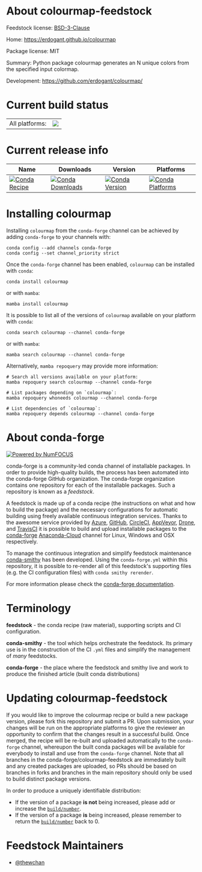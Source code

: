 About colourmap-feedstock
=========================

Feedstock license: [BSD-3-Clause](https://github.com/conda-forge/colourmap-feedstock/blob/main/LICENSE.txt)

Home: https://erdogant.github.io/colourmap

Package license: MIT

Summary: Python package colourmap generates an N unique colors from the specified input colormap.

Development: https://github.com/erdogant/colourmap/

Current build status
====================


<table><tr><td>All platforms:</td>
    <td>
      <a href="https://dev.azure.com/conda-forge/feedstock-builds/_build/latest?definitionId=18610&branchName=main">
        <img src="https://dev.azure.com/conda-forge/feedstock-builds/_apis/build/status/colourmap-feedstock?branchName=main">
      </a>
    </td>
  </tr>
</table>

Current release info
====================

| Name | Downloads | Version | Platforms |
| --- | --- | --- | --- |
| [![Conda Recipe](https://img.shields.io/badge/recipe-colourmap-green.svg)](https://anaconda.org/conda-forge/colourmap) | [![Conda Downloads](https://img.shields.io/conda/dn/conda-forge/colourmap.svg)](https://anaconda.org/conda-forge/colourmap) | [![Conda Version](https://img.shields.io/conda/vn/conda-forge/colourmap.svg)](https://anaconda.org/conda-forge/colourmap) | [![Conda Platforms](https://img.shields.io/conda/pn/conda-forge/colourmap.svg)](https://anaconda.org/conda-forge/colourmap) |

Installing colourmap
====================

Installing `colourmap` from the `conda-forge` channel can be achieved by adding `conda-forge` to your channels with:

```
conda config --add channels conda-forge
conda config --set channel_priority strict
```

Once the `conda-forge` channel has been enabled, `colourmap` can be installed with `conda`:

```
conda install colourmap
```

or with `mamba`:

```
mamba install colourmap
```

It is possible to list all of the versions of `colourmap` available on your platform with `conda`:

```
conda search colourmap --channel conda-forge
```

or with `mamba`:

```
mamba search colourmap --channel conda-forge
```

Alternatively, `mamba repoquery` may provide more information:

```
# Search all versions available on your platform:
mamba repoquery search colourmap --channel conda-forge

# List packages depending on `colourmap`:
mamba repoquery whoneeds colourmap --channel conda-forge

# List dependencies of `colourmap`:
mamba repoquery depends colourmap --channel conda-forge
```


About conda-forge
=================

[![Powered by
NumFOCUS](https://img.shields.io/badge/powered%20by-NumFOCUS-orange.svg?style=flat&colorA=E1523D&colorB=007D8A)](https://numfocus.org)

conda-forge is a community-led conda channel of installable packages.
In order to provide high-quality builds, the process has been automated into the
conda-forge GitHub organization. The conda-forge organization contains one repository
for each of the installable packages. Such a repository is known as a *feedstock*.

A feedstock is made up of a conda recipe (the instructions on what and how to build
the package) and the necessary configurations for automatic building using freely
available continuous integration services. Thanks to the awesome service provided by
[Azure](https://azure.microsoft.com/en-us/services/devops/), [GitHub](https://github.com/),
[CircleCI](https://circleci.com/), [AppVeyor](https://www.appveyor.com/),
[Drone](https://cloud.drone.io/welcome), and [TravisCI](https://travis-ci.com/)
it is possible to build and upload installable packages to the
[conda-forge](https://anaconda.org/conda-forge) [Anaconda-Cloud](https://anaconda.org/)
channel for Linux, Windows and OSX respectively.

To manage the continuous integration and simplify feedstock maintenance
[conda-smithy](https://github.com/conda-forge/conda-smithy) has been developed.
Using the ``conda-forge.yml`` within this repository, it is possible to re-render all of
this feedstock's supporting files (e.g. the CI configuration files) with ``conda smithy rerender``.

For more information please check the [conda-forge documentation](https://conda-forge.org/docs/).

Terminology
===========

**feedstock** - the conda recipe (raw material), supporting scripts and CI configuration.

**conda-smithy** - the tool which helps orchestrate the feedstock.
                   Its primary use is in the construction of the CI ``.yml`` files
                   and simplify the management of *many* feedstocks.

**conda-forge** - the place where the feedstock and smithy live and work to
                  produce the finished article (built conda distributions)


Updating colourmap-feedstock
============================

If you would like to improve the colourmap recipe or build a new
package version, please fork this repository and submit a PR. Upon submission,
your changes will be run on the appropriate platforms to give the reviewer an
opportunity to confirm that the changes result in a successful build. Once
merged, the recipe will be re-built and uploaded automatically to the
`conda-forge` channel, whereupon the built conda packages will be available for
everybody to install and use from the `conda-forge` channel.
Note that all branches in the conda-forge/colourmap-feedstock are
immediately built and any created packages are uploaded, so PRs should be based
on branches in forks and branches in the main repository should only be used to
build distinct package versions.

In order to produce a uniquely identifiable distribution:
 * If the version of a package **is not** being increased, please add or increase
   the [``build/number``](https://docs.conda.io/projects/conda-build/en/latest/resources/define-metadata.html#build-number-and-string).
 * If the version of a package **is** being increased, please remember to return
   the [``build/number``](https://docs.conda.io/projects/conda-build/en/latest/resources/define-metadata.html#build-number-and-string)
   back to 0.

Feedstock Maintainers
=====================

* [@thewchan](https://github.com/thewchan/)

